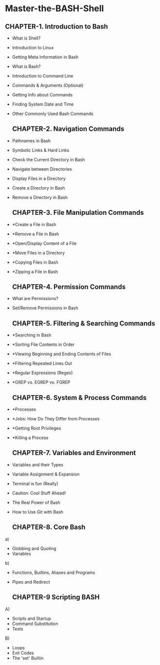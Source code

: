 # Master-the-BASH-Shell

  
  ## CHAPTER-1. Introduction to Bash

* What is Shell?
* Introduction to Linux
* Getting Meta Information in Bash
* What is Bash?
* Introduction to Command Line
* Commands & Arguments (Optional)
* Getting Info about Commands
* Finding System Date and Time
* Other Commonly Used Bash Commands

   ##   CHAPTER-2. Navigation Commands

* Pathnames in Bash
* Symbolic Links & Hard Links
* Check the Current Directory in Bash
* Navigate between Directories
* Display Files in a Directory
* Create a Directory in Bash
* Remove a Directory in Bash

   ## CHAPTER-3. File Manipulation Commands
* *Create a File in Bash
* *Remove a File in Bash
* *Open/Display Content of a File
* *Move Files in a Directory
* *Copying Files in Bash
* *Zipping a File in Bash

     ## CHAPTER-4. Permission Commands
* What are Permissions?
* Set/Remove Permissions in Bash

     ## CHAPTER-5. Filtering & Searching Commands
* *Searching in Bash
* *Sorting File Contents in Order
* *Viewing Beginning and Ending Contents of Files
* *Filtering Repeated Lines Out
* *Regular Expressions (Regex)
* *GREP vs. EGREP vs. FGREP
     
     ## CHAPTER-6. System & Process Commands
* *Processes
* *Jobs: How Do They Differ from Processes
* *Getting Root Privileges
* *Killing a Process

     ## CHAPTER-7. Variables and Environment
* Variables and their Types
* Variable Assignment & Expansion
* Terminal is fun (Really)
* Caution: Cool Stuff Ahead!
* The Real Power of Bash
* How to Use Git with Bash

     ## CHAPTER-8. Core Bash
a)
* Globbing and Quoting
* Variables

b)
* Functions, Builtins, Aliases and Programs 
* Pipes and Redirect

    ## CHAPTER-9 Scripting BASH

A)

* Scripts and Startup
* Command Substitution
* Tests

B)

* Loops
* Exit Codes
* The 'set' Builtin
